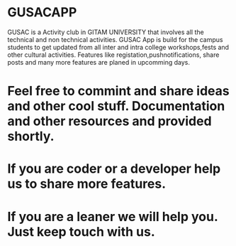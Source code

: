 # GUSACAPP
GUSAC is a Activity club in GITAM UNIVERSITY that involves all the technical and non technical activities. GUSAC App is build for the campus students to get updated from all inter and intra college workshops,fests and other cultural activities. Features like registation,pushnotifications, share posts and many more features are planed in upcomming days.
# Feel free to commint and share ideas and other cool stuff. Documentation and other resources and provided shortly. 
# If you are coder or a developer help us to share more features.
# If you are a leaner we will help you. Just keep touch with us.

